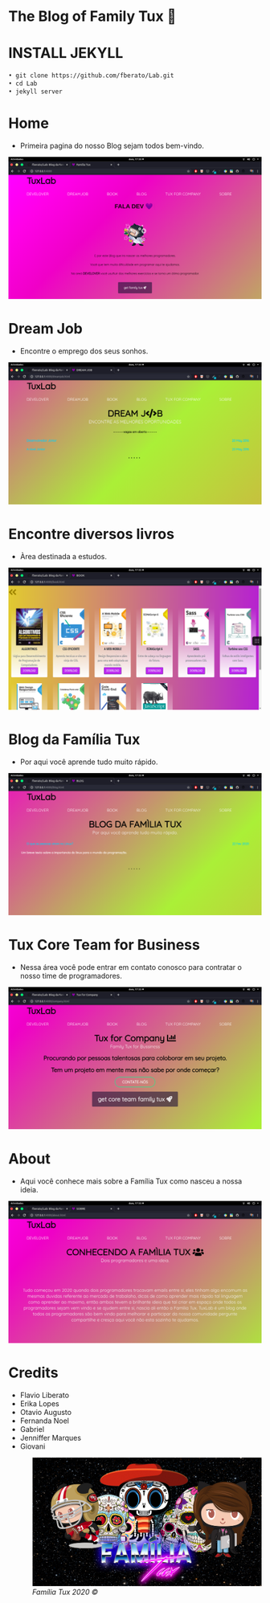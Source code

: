 #  The Blog of Family Tux 🍕
 
 # INSTALL JEKYLL
    
    • git clone https://github.com/fberato/Lab.git
    • cd Lab
    • jekyll server





# Home
 - Primeira pagina do nosso Blog sejam todos bem-vindo.
 
 ![](screen/cap01.png)

# Dream Job 
 - Encontre o emprego dos seus sonhos. 
 
 ![](screen/cap02.png)
# Encontre diversos livros
  - Àrea destinada a estudos. 

 ![](screen/cap03.png)
# Blog da Família Tux
  - Por aqui você aprende tudo muito rápido.

 ![](screen/cap04.png)
# Tux Core Team for Business 
  - Nessa área você pode entrar em contato conosco para contratar o nosso time de programadores.

 ![](screen/cap05.png)
# About
  - Aqui você conhece mais sobre a Família Tux como nasceu a nossa ideia.

 ![](screen/cap06.png)

# Credits
 <ul>
  <li>Flavio Liberato</li>
  <li>Erika Lopes</li>
  <li>Otavio Augusto</li>
  <li>Fernanda Noel</li>
  <li>Gabriel</li>
  <li>Jenniffer Marques</li>
  <li>Giovani</li>
  
  
  

  


 <ul>
  

 ![](assets/img/template.jpg)
 <em>Família Tux 2020 ©</em>
# 